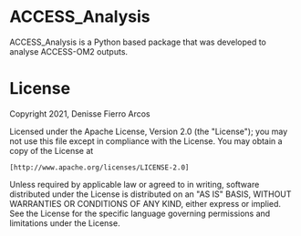 # ACCESS_Analysis
ACCESS_Analysis is a Python based package that was developed to analyse ACCESS-OM2 outputs.

# License
Copyright 2021, Denisse Fierro Arcos  
  
Licensed under the Apache License, Version 2.0 (the "License");
you may not use this file except in compliance with the License.
You may obtain a copy of the License at  
  
    [http://www.apache.org/licenses/LICENSE-2.0]
  
Unless required by applicable law or agreed to in writing, software
distributed under the License is distributed on an "AS IS" BASIS,
WITHOUT WARRANTIES OR CONDITIONS OF ANY KIND, either express or implied.
See the License for the specific language governing permissions and
limitations under the License.